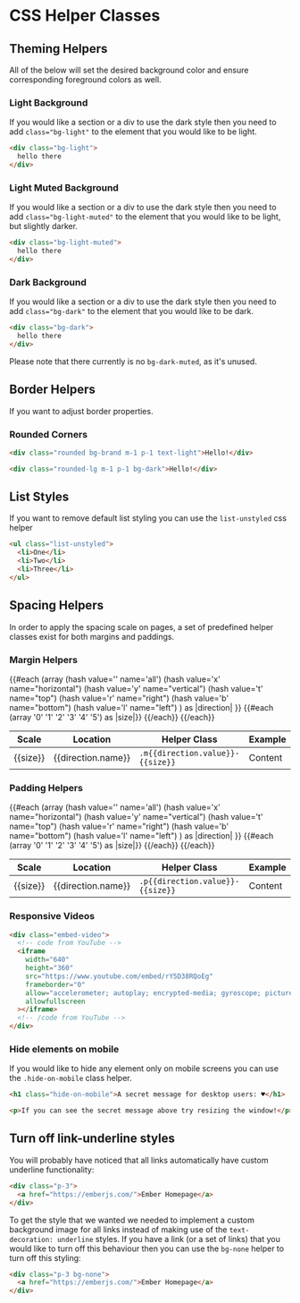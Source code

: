 # CSS Helper Classes

## Theming Helpers

All of the below will set the desired background color and ensure corresponding foreground colors as well.

### Light Background

If you would like a section or a div to use the dark style then you need to add `class="bg-light"` to the element that you would like to be light.

```html
<div class="bg-light">
  hello there
</div>
```

### Light Muted Background

If you would like a section or a div to use the dark style then you need to add `class="bg-light-muted"` to the element that you would like to be light, but slightly darker.

```html
<div class="bg-light-muted">
  hello there
</div>
```

### Dark Background

If you would like a section or a div to use the dark style then you need to add `class="bg-dark"` to the element that you would like to be dark.

```html
<div class="bg-dark">
  hello there
</div>
```

Please note that there currently is no `bg-dark-muted`, as it's unused.

## Border Helpers

If you want to adjust border properties.

### Rounded Corners

```html
<div class="rounded bg-brand m-1 p-1 text-light">Hello!</div>
```

```html
<div class="rounded-lg m-1 p-1 bg-dark">Hello!</div>
```

## List Styles

If you want to remove default list styling you can use the `list-unstyled` css helper

```html
<ul class="list-unstyled">
  <li>One</li>
  <li>Two</li>
  <li>Three</li>
</ul>
```

## Spacing Helpers

In order to apply the spacing scale on pages, a set of predefined helper classes exist for both margins and paddings.

### Margin Helpers

<table class="mb-5">
  <thead>
    <tr>
      <th>Scale</th>
      <th>Location</th>
      <th>Helper Class</th>
      <th>Example</th>
    </tr>
  </thead>
  <tbody>
    {{#each
      (array
        (hash value='' name='all')
        (hash value='x' name="horizontal")
        (hash value='y' name="vertical")
        (hash value='t' name="top")
        (hash value='r' name="right")
        (hash value='b' name="bottom")
        (hash value='l' name="left")
      ) as |direction|
    }}
      {{#each (array '0' '1' '2' '3' '4' '5') as |size|}}
        <tr>
          <td>{{size}}</td>
          <td>{{direction.name}}</td>
          <td><code>.m{{direction.value}}-{{size}}</code></td>
          <td>
            <div class="bg-light-muted border-dashed">
              <div class="bg-dark m{{direction.value}}-{{size}}">Content</div>
            </div>
          </td>
        </tr>
      {{/each}}
    {{/each}}
  </tbody>
</table>

### Padding Helpers

<table class="mb-5">
  <thead>
    <tr>
      <th>Scale</th>
      <th>Location</th>
      <th>Helper Class</th>
      <th>Example</th>
    </tr>
  </thead>
  <tbody>
    {{#each
      (array
        (hash value='' name='all')
        (hash value='x' name="horizontal")
        (hash value='y' name="vertical")
        (hash value='t' name="top")
        (hash value='r' name="right")
        (hash value='b' name="bottom")
        (hash value='l' name="left")
      ) as |direction|
    }}
      {{#each (array '0' '1' '2' '3' '4' '5') as |size|}}
        <tr>
          <td>{{size}}</td>
          <td>{{direction.name}}</td>
          <td><code>.p{{direction.value}}-{{size}}</code></td>
          <td>
            <div class="bg-light-muted border-dashed ">
              <div class="bg-dark p{{direction.value}}-{{size}}">Content</div>
            </div>
          </td>
        </tr>
      {{/each}}
    {{/each}}
  </tbody>
</table>

### Responsive Videos

```html
<div class="embed-video">
  <!-- code from YouTube -->
  <iframe
    width="640"
    height="360"
    src="https://www.youtube.com/embed/rY5D38RQoEg"
    frameborder="0"
    allow="accelerometer; autoplay; encrypted-media; gyroscope; picture-in-picture"
    allowfullscreen
  ></iframe>
  <!-- /code from YouTube -->
</div>
```

### Hide elements on mobile

If you would like to hide any element only on mobile screens you can use the `.hide-on-mobile` class helper.

```html
<h1 class="hide-on-mobile">A secret message for desktop users: ♥️</h1>

<p>If you can see the secret message above try resizing the window!</p>
```

## Turn off link-underline styles

You will probably have noticed that all links automatically have custom underline functionality:

```html
<div class="p-3">
  <a href="https://emberjs.com/">Ember Homepage</a>
</div>
```

To get the style that we wanted we needed to implement a custom background image for all links instead of making use of the `text-decoration: underline` styles. If you have a link (or a set of links) that you would like to turn off this behaviour then you can use the `bg-none` helper to turn off this styling:

```html
<div class="p-3 bg-none">
  <a href="https://emberjs.com/">Ember Homepage</a>
</div>
```
